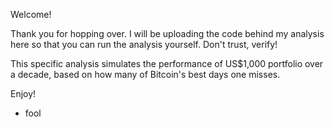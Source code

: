 Welcome!

Thank you for hopping over. I will be uploading the code behind my analysis here so that you can run the analysis yourself. Don't trust, verify!

This specific analysis simulates the performance of US$1,000 portfolio over a decade, based on how many of Bitcoin's best days one misses.

Enjoy!

- fool
